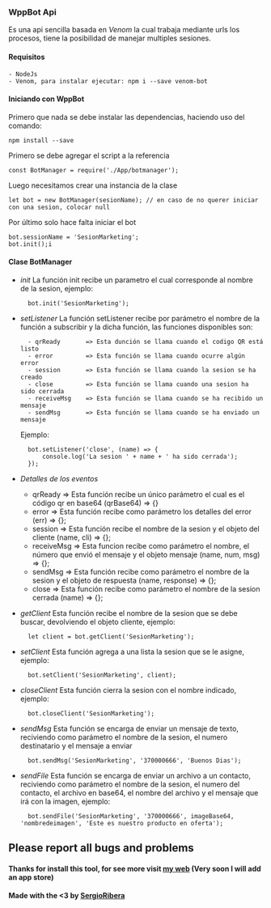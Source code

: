 ### WppBot Api

Es una api sencilla basada en *Venom* la cual trabaja mediante urls los
procesos, tiene la posibilidad de manejar multiples sesiones.

#### Requisitos
    
    - NodeJs
    - Venom, para instalar ejecutar: npm i --save venom-bot

#### Iniciando con WppBot

Primero que nada se debe instalar las dependencias, haciendo uso del comando:
    
    npm install --save

Primero se debe agregar el script a la referencia
        
    const BotManager = require('./App/botmanager');

Luego necesitamos crear una instancia de la clase
        
    let bot = new BotManager(sesionName); // en caso de no querer iniciar con una sesion, colocar null

Por último solo hace falta iniciar el bot

    bot.sessionName = 'SesionMarketing';
    bot.init();i

#### Clase BotManager

- *init*
    La función init recibe un parametro el cual corresponde al nombre de la
    sesion, ejemplo:

        bot.init('SesionMarketing');

- *setListener*
    La función setListener recibe por parámetro el nombre de la función
    a subscribir y la dicha función, las funciones disponibles son:

        - qrReady       => Esta dunción se llama cuando el codigo QR está listo
        - error         => Esta función se llama cuando ocurre algún error
        - session       => Esta función se llama cuando la sesion se ha creado
        - close         => Esta función se llama cuando una sesion ha sido cerrada
        - receiveMsg    => Esta función se llama cuando se ha recibido un mensaje
        - sendMsg       => Esta función se llama cuando se ha enviado un mensaje

    Ejemplo: 
        
        bot.setListener('close', (name) => {
            console.log('La sesion ' + name + ' ha sido cerrada');
        });

- *Detalles de los eventos*
    
    - qrReady       => Esta función recibe un único parámetro el cual es el código qr en base64
        (qrBase64) => {}
    - error         => Esta función recibe como parámetro los detalles del error
        (err) => {};
    - session       => Esta función recibe el nombre de la sesion y el objeto del cliente
        (name, cli) => {};
    - receiveMsg    => Esta funcion recibe como parámetro el nombre, el número que envió el mensaje y el objeto mensaje
        (name, num, msg) => {};
    - sendMsg       => Esta función recibe como parámetro el nombre de la sesion y el objeto de respuesta
        (name, response) => {};
    - close         => Esta función recibe como parámetro el nombre de la sesion cerrada
        (name) => {};

- *getClient*
    Esta función recibe el nombre de la sesion que se debe buscar, devolviendo
    el objeto cliente, ejemplo:
        
        let client = bot.getClient('SesionMarketing');

- *setClient*
    Esta función agrega a una lista la sesion que se le asigne, ejemplo:
        
        bot.setClient('SesionMarketing', client);

- *closeClient*
    Esta función cierra la sesion con el nombre indicado, ejemplo:
        
        bot.closeClient('SesionMarketing');

- *sendMsg*
    Esta función se encarga de enviar un mensaje de texto, reciviendo como parámetro el nombre de la sesion, el numero destinatario y el mensaje a enviar

        bot.sendMsg('SesionMarketing', '370000666', 'Buenos Dias');

- *sendFile*
    Esta función se encarga de enviar un archivo a un contacto, reciviendo como parámetro el nombre de la sesion, el numero del contacto, el archivo en base64, el nombre del archivo y el mensaje que irá con la imagen, ejemplo:

        bot.sendFile('SesionMarketing', '370000666', imageBase64, 'nombredeimagen', 'Este es nuestro producto en oferta');

## Please report all bugs and problems
#### Thanks for install this tool, for see more visit [my web](https://sergioribera.com) (Very soon I will add an app store)
#### Made with the <3 by [SergioRibera](https://sergioribera.com)
